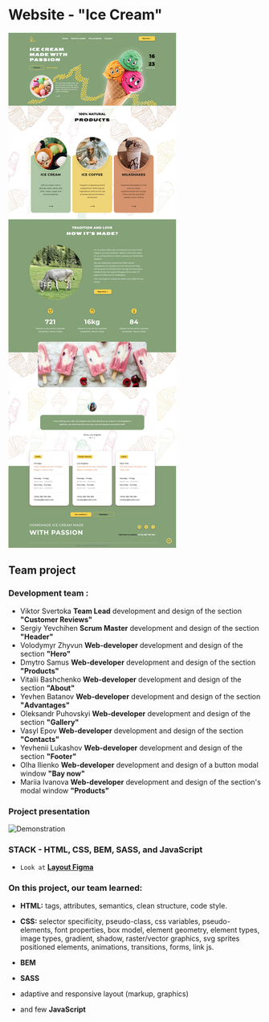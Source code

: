 # Website - "Ice Cream"

![Demonstration](./assets/ice-cream.png)

## Team project

### Development team :

- Viktor Svertoka **Team Lead** development and design of the section
  **"Customer Reviews"**
- Sergiy Yevchihen **Scrum Master** development and design of the section
  **"Header"**
- Volodymyr Zhyvun **Web-developer** development and design of the section
  **"Hero"**
- Dmytro Samus **Web-developer** development and design of the section
  **"Products"**
- Vitalii Bashchenko **Web-developer** development and design of the section
  **"About"**
- Yevhen Batanov **Web-developer** development and design of the section
  **"Аdvantages"**
- Oleksandr Puhovskyi **Web-developer** development and design of the section
  **"Gallery"**
- Vasyl Epov **Web-developer** development and design of the section
  **"Contacts"**
- Yevhenii Lukashov **Web-developer** development and design of the section
  **"Footer"**
- Olha Ilienko **Web-developer** development and design of a button modal window
  **"Bay now"**
- Mariia Ivanova **Web-developer** development and design of the section's modal
  window **"Products"**

### Project presentation

![Demonstration](./assets/ice-cream-team.gif)

### **STACK** - HTML, CSS, BEM, SASS, and JavaScript

- `Look at`
  [**Layout Figma**](https://www.figma.com/file/g8Av5GC8AqLyf4wqJblnJn/ice-cream?node-id=0%3A1&t=d4aS7PV3AfgJtxmH-1)

### On this project, our team learned:

- **HTML:** tags, attributes, semantics, clean structure, code style.

- **CSS:** selector specificity, pseudo-class, css variables, pseudo-elements,
  font properties, box model, element geometry, element types, image types,
  gradient, shadow, raster/vector graphics, svg sprites positioned elements,
  animations, transitions, forms, link js.

- **BEM**

- **SASS**

- adaptive and responsive layout (markup, graphics)

- and few **JavaScript**
